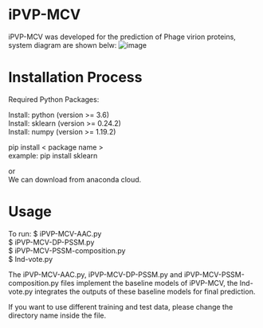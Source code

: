iPVP-MCV
=========================
iPVP-MCV was developed for the prediction of Phage virion proteins, system diagram are shown belw:
![image](https://user-images.githubusercontent.com/44895765/128601820-9b09ab05-bc76-40c3-b1db-c7f5399cb498.png)

Installation Process
=========================
Required Python Packages:

Install: python (version >= 3.6)  
Install: sklearn (version >= 0.24.2)  
Install: numpy (version >= 1.19.2)    

pip install < package name >  
example: pip install sklearn  

or  
We can download from anaconda cloud.  

Usage
=========================
To run: $ iPVP-MCV-AAC.py  
        $ iPVP-MCV-DP-PSSM.py  
        $ iPVP-MCV-PSSM-composition.py  
        $ Ind-vote.py
        
The iPVP-MCV-AAC.py, iPVP-MCV-DP-PSSM.py and iPVP-MCV-PSSM-composition.py files implement the baseline models of iPVP-MCV, the Ind-vote.py integrates the outputs of these baseline models for final prediction.
 
If you want to use different training and test data, please change the directory name inside the file.
